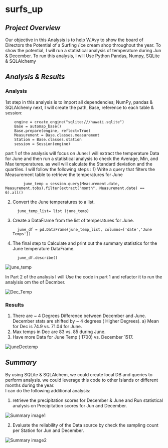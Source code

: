 # surfs_up

## *Project Overview*
Our objective in this Analysis is to help W.Avy to show the board of Directors the Potential of a Surfing /ice cream shop throughout the year. To show the potential, I will run a statistical analysis of temperature during Jun & December. To run this analysis, I will Use Python Pandas, Numpy, SQLite & SQLAlchemy   
                    
## *Analysis & Results*
### Analysis
1st step in this analysis is to import all dependencies; NumPy, pandas & SQLAlchemy
next, I will create the path, Base, reference to each table & session: 

        engine = create_engine("sqlite:///hawaii.sqlite")
        Base = automap_base()
        Base.prepare(engine, reflect=True)
        Measurement = Base.classes.measurement
        Station = Base.classes.station
        session = Session(engine)


part 1 of the analysis will focus on June: I will extract the temperature Data for June and then run a statistical analysis to check the Average, Min, and Max temperatures. as well will calculate the Standard deviation and the quartiles. I will follow the following steps  :
    1) Write a query that filters the Measurement table to retrieve the temperatures for June
            
            june_temp = session.query(Measurement.date, Measurement.tobs).filter(extract("month", Measurement.date) == 6).all()
            
   2) Convert the June temperatures to a list.
  
            june_temp_list= list (june_temp)
   3) Create a DataFrame from the list of temperatures for June. 
  
            june_df = pd.DataFrame(june_temp_list, columns=['date','June Temps']) 
   4) The final step to Calculate and print out the summary statistics for the June temperature DataFrame. 
  
            june_df.describe()
            
   ![june_temp](https://user-images.githubusercontent.com/80013773/118435603-1f364f00-b694-11eb-8d85-ecec5a3d6e3c.PNG)

 In Part 2 of the analysis I will Use the code in part 1 and refactor it to run the analyisis om the of Decmber. 
 
   ![Dec_Temp](https://user-images.githubusercontent.com/80013773/118436075-f95d7a00-b694-11eb-8134-b70ec666c02c.PNG)

### Results

1) There are ~ 4 Degrees Difference between December and June. December stats are shifted by ~ 4 degrees ( Higher Degrees).
  a) Mean for Dec is 74.9 vs. 71.04 for June. 
2) Max temps in Dec are 83 vs. 85 during June. 
3) Have more Data for June Temp ( 1700) vs. December 1517. 
 
 ![juneDectemp](https://user-images.githubusercontent.com/80013773/118436178-31fd5380-b695-11eb-9e0e-ff1c89ae212e.png)
    
## *Summary*
By using SQLite & SQLAlchem, we could create local DB and queries to perform analysis. we could leverage this code to other Islands or different months during the year.  
 I can do the following additional analysis: 
  1) retrieve the precipitation scores for December & June and Run statistical analysis on Precipitation scores for Jun and December.   
      
  ![Summary image1](https://user-images.githubusercontent.com/80013773/118436227-4c373180-b695-11eb-83da-666da0f356f5.PNG)

  2) Evaluate the reliability of the Data source by check the sampling count per Station for Jun and December.
     
  ![Summary image2](https://user-images.githubusercontent.com/80013773/118436275-6709a600-b695-11eb-84a7-dfdef468c065.PNG)
